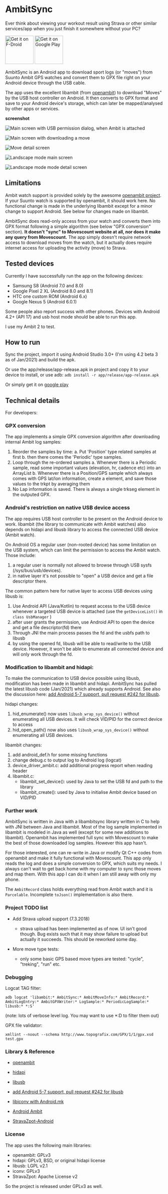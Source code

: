 # AmbitSync

Ever think about viewing your workout result using Strava or other similar services/app when you just finish it somewhere without your PC?

[<img src="https://f-droid.org/badge/get-it-on.png"
      alt="Get it on F-Droid"
      height="90">](https://f-droid.org/packages/idv.markkuo.ambitsync/)
[<img src="https://play.google.com/intl/en_us/badges/images/generic/en-play-badge.png"
      alt="Get it on Google Play"
      height="90">](https://play.google.com/store/apps/details?id=idv.markkuo.ambitsync)

AmbitSync is an Android app to download sport logs (or "moves") from Suunto Ambit GPS watches and convert them to GPX file right on your Android device through the USB cable.

The app uses the excellent libambit (from [openambit](https://github.com/openambitproject/openambit)) to download "Moves" by the USB host controller on Android. It then converts to GPX format and save to your Android device's storage, which can later be mapped/analysed by other apps or services. 

**screenshot**

![Main screen with USB permission dialog, when Ambit is attached](images/screen_main_usb_permission.jpg)

![Main screen with downloading a move](images/screen_main.jpg)

![Move detail screen](images/screen_move_detail.jpg)

![Landscape mode main screen](images/screen_main_landscape.jpg)

![Landscape mode mode detail screen](images/screen_move_detail_land.jpg)


## Limitations

Ambit watch support is provided solely by the awesome [openambit project](https://github.com/openambitproject/openambit). If your Suunto watch is supported by openambit, it should work here. No functional change is made in the underlying libambit except for a minor change to support Android. See below for changes made on libambit. 

AmbitSync does read-only access from your watch and converts them into GPX format following a simple algorithm (see below "GPX conversion" section). **It doesn't "sync" to Movescount website at all, nor does it make any query from Movescount.** The app simply doesn't require network access to download moves from the watch, but it actually does require internet access for uploading the activity (move) to Strava.


## Tested devices

Currently I have successfully run the app on the following devices:
- Samsung S8 (Android 7.0 and 8.0)
- Google Pixel 2 XL (Android 8.0 and 8.1)
- HTC one custom ROM (Android 6.x)
- Google Nexus 5 (Android 6.0.1)

Some people also report success with other phones. Devices with Android 4.2+ (API 17) and usb host mode should be able to run this app.

I use my Ambit 2 to test.


## How to run

Sync the project, import it using Android Studio 3.0+ (I'm using 4.2 beta 3 as of Jan/2021) and build the apk.

Or use the app/release/app-release.apk in project and copy it to your device to install, or use adb:
```adb install -r app/release/app-release.apk```

Or simply get it on [google play](https://play.google.com/store/apps/details?id=idv.markkuo.ambitsync)


## Technical details

For developers:

### GPX conversion

The app implements a simple GPX conversion algorithm after downloading internal Ambit log samples:
1. Reorder the samples by time:
   a. Put 'Position' type related samples at first
   b. then there comes the 'Periodic' type samples.
2. Loop through the re-ordered samples
   a. Whenever there is a Periodic sample, read some important values (elevation, hr, cadence etc) into an ArrayList
   b. Whenever there is a Position/GPS sample which always comes with GPS lat/lon information, create a <trkpt> element, and save those values to the trkpt by averaging them
3. No Lap information is saved. There is always a single trkseg element in the outputed GPX.


### Android's restriction on native USB device access

The app requires USB host controller to be present on the Android device to work. libambit (the library to communicate with Ambit watches) also depends on hidapi and libusb library to access the connected USB device (Ambit watch). 

On Android OS a regular user (non-rooted device) has some limitation on the USB system, which can limit the permission to access the Ambit watch. Those include:
1. a regular user is normally not allowed to browse through USB sysfs (/sys/bus/usb/devices).
2. in native layer it's not possible to "open" a USB device and get a file descriptor there.

The common pattern here for native layer to access USB devices using libusb is:
1. Use Android API (Java/Kotlin) to request access to the USB device whenever a targeted USB device is attached (use the `getDeviceList()` in `class UsbManager` )
2. after user grants the permission, use Android API to open the device and get a file descriptor(fd) there
3. Through JNI the main process passes the fd and the usbfs path to libusb
4. by using the opened fd, libusb will be able to read/write to the USB device. However, it won't be able to enumerate all connected device and will only work through the fd. 


### Modification to libambit and hidapi:

To make the communication to USB device possible using libusb, modification has been made in libambit and hidapi. AmbitSync has pulled the latest libusb code (Jan/2021) which already supports Android. See also the discussion here: [add Android 5-7 support, pull request #242 for libusb](https://github.com/libusb/libusb/pull/242).

hidapi changes:
1. hid_enumerate() now uses `libusb_wrap_sys_device()` without enumerating all USB devices. It will check VID/PID for the correct device to access
2. hid_open_path() now also uses `libusb_wrap_sys_device()` without enumerating all USB devices. 

libambit changes:
1. add android_def.h for some missing functions
2. change debug.c to output log to Android log (logcat)
3. device_driver_ambit.c: add additional progress report when reading header
4. libambit.c: 
   - libambit_set_device(): used by Java to set the USB fd and path to the library
   - libambit_create(): used by Java to initialise Ambit device based on VID/PID


### Further work

AmbitSync is written in Java with a libambitsync library written in C to help with JNI between Java and libambit. Most of the log sample implemented in libambit is modeled in Java as well (except for some new additions to libambit). Openambit has implemented full sync with Movescount to make the best of those downloaded log samples. However this app hasn't. 

For those interested, one can re-write in Java or modify Qt C++ codes from openambit and make it fully functional with Movescount. This app only reads the log and does a simple conversion to GPX, which suits my needs. I always can't wait to get back home with my computer to sync those moves and map them. With this app I can do it when I am still away with only my phone. 

The `AmbitRecord` class holds everything read from Ambit watch and it is `Parcelable`. Incomplete `toJson()` implementation is also there.


### Project TODO list

- Add Strava upload support (7.3.2018)
  - strava upload has been implemented as of now. UI isn't good though. Bug exists such that it may show failure to upload but actually it succeeds. This should be reworked some day.

- More move type tests:
  - only some basic GPS based move types are tested: "cycle", "treking", "run" etc. 


### Debugging

Logcat TAG filter: 

```adb logcat 'libambit:* AmbitSync:* AmbitMoveInfo:* AmbitRecord:* AmbitLogEntry:* AmbitGPXWriter:* LogSample:* PeriodicLogSample:* libusb:* *:S'```

(note: lots of verbose level log. You may want to use *:D to filter them out)

GPX file validator:

```xmllint --noout --schema http://www.topografix.com/GPX/1/1/gpx.xsd test.gpx```


### Library & Reference

- [openambit](https://github.com/openambitproject/openambit)

- [hidapi](https://github.com/libusb/hidapi)

- [libusb](https://github.com/libusb/libusb)

- [add Android 5-7 support, pull request #242 for libusb](https://github.com/libusb/libusb/pull/242)

- [libiconv with Android.mk](https://github.com/ironsteel/iconv-android)

- [Android Ambit](https://github.com/uvwxy/android-ambit)

- [StravaZpot-Android](https://github.com/SweetzpotAS/StravaZpot-Android)


### License

The app uses the following main libraries:
- openambit: GPLv3
- hidapi: GPLv3, BSD, or original hidapi license
- libusb: LGPL v2.1
- iconv: GPLv3
- StravaZpot: Apache License v2

So the project is released under GPLv3 as well.
